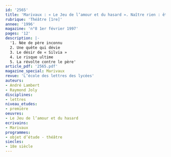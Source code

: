 ```yaml
---
id: '2565'
title: 'Marivaux : « Le Jeu de l’amour et du hasard ». Naître rien : être tout'
rubrique: 'Théâtre [1re]'
annee: '1996'
magazine: 'n°8 1er février 1997'
pages: '12'
description: |-
  '1. Née de père inconnu
  2. Une quête qui dévie
  3. Le désir de « Silvia »
  4. Le risque ultime
  5. La révolte contre le père'
article_pdf: '2565.pdf'
magazine_special: Marivaux
revue: 'L’école des lettres des lycées'
auteurs:
- André Lambert
- Raymond Joly
disciplines:
- lettres
niveau_etudes:
- première
oeuvres:
- Le Jeu de l’amour et du hasard
ecrivains:
- Marivaux
programmes:
- objet d’étude - théâtre
siecles:
- 18e siècle
---
```

